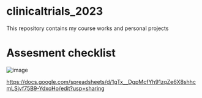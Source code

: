 # clinicaltrials_2023
This repository contains my course works and personal projects

# Assesment checklist

![image](https://github.com/Fatai-soliu/clinicaltrials_2023/assets/48806295/9038a0fe-e582-4829-8ba7-b687d76700fb)



https://docs.google.com/spreadsheets/d/1gTx__DgpMcfYh91zqZe6X8shhcmLSjvf75B9-YdxoHo/edit?usp=sharing



